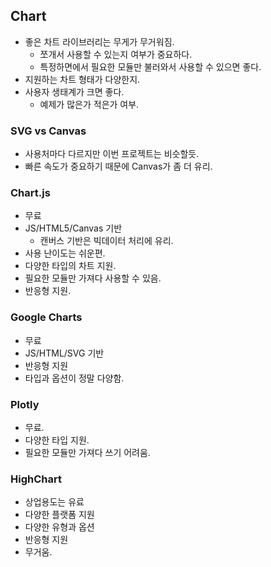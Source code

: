 ## Chart
- 좋은 차트 라이브러리는 무게가 무거워짐.
  + 쪼개서 사용할 수 있는지 여부가 중요하다.
  + 특정하면에서 필요한 모듈만 불러와서 사용할 수 있으면 좋다.
- 지원하는 차트 형태가 다양한지.
- 사용자 생태계가 크면 좋다.
  + 예제가 많은가 적은가 여부.

### SVG vs Canvas

- 사용처마다 다르지만 이번 프로젝트는 비슷할듯.
- 빠른 속도가 중요하기 때문에 Canvas가 좀 더 유리.

### Chart.js
- 무료
- JS/HTML5/Canvas 기반
  + 캔버스 기반은 빅데이터 처리에 유리.
- 사용 난이도는 쉬운편.
- 다양한 타입의 차트 지원.
- 필요한 모듈만 가져다 사용할 수 있음.
- 반응형 지원.


### Google Charts
- 무료
- JS/HTML/SVG 기반
- 반응형 지원
- 타입과 옵션이 정말 다양함.

### Plotly
- 무료.
- 다양한 타입 지원.
- 필요한 모듈만 가져다 쓰기 어려움.

### HighChart
- 상업용도는 유료
- 다양한 플랫폼 지원
- 다양한 유형과 옵션
- 반응형 지원
- 무거움.